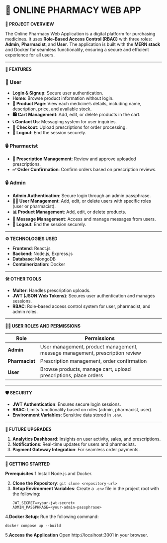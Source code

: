 # 🏥 **ONLINE PHARMACY WEB APP**

**📄 PROJECT OVERVIEW**

The Online Pharmacy Web Application is a digital platform for purchasing medicines. It uses **Role-Based Access Control (RBAC)** with three roles: **Admin**, **Pharmacist**, and **User**. The application is built with the **MERN stack** and Docker for seamless functionality, ensuring a secure and efficient experience for all users.

---

**🔑 FEATURES**

### **👤 User**
- **Login & Signup**: Secure user authentication.
- **Home**: Browse product information without login.
- **🛒 Product Page**: View each medicine’s details, including name, description, price, and available stock.
- **🛍️ Cart Management**: Add, edit, or delete products in the cart.
- **📞 Contact Us**: Messaging system for user inquiries.
- **📝 Checkout**: Upload prescriptions for order processing.
- **🚪 Logout**: End the session securely.

### **🔒 Pharmacist**
- **📄 Prescription Management**: Review and approve uploaded prescriptions.
- **✅ Order Confirmation**: Confirm orders based on prescription reviews.

### **🔒 Admin**
- **Admin Authentication**: Secure login through an admin passphrase.
- **🧑‍💻 User Management**: Add, edit, or delete users with specific roles (user or pharmacist).
- **📊 Product Management**: Add, edit, or delete products.
- **📩 Message Management**: Access and manage messages from users.
- **🚪 Logout**: End the session securely.

---

**⚙️ TECHNOLOGIES USED**

- **Frontend**: React.js
- **Backend**: Node.js, Express.js
- **Database**: MongoDB
- **Containerization**: Docker

---

**🛠️ OTHER TOOLS**

- **Multer**: Handles prescription uploads.
- **JWT (JSON Web Tokens)**: Secures user authentication and manages sessions.
- **RBAC**: Role-based access control system for user, pharmacist, and admin roles.

---


**🧑‍💻 USER ROLES AND PERMISSIONS**

| **Role**      | **Permissions**                                                                 |
|---------------|---------------------------------------------------------------------------------|
| **Admin**     | User management, product management, message management, prescription review    |
| **Pharmacist**| Prescription management, order confirmation                                     |
| **User**      | Browse products, manage cart, upload prescriptions, place orders                |

---

**🛡️ SECURITY**

- **JWT Authentication**: Ensures secure login sessions.
- **RBAC**: Limits functionality based on roles (admin, pharmacist, user).
- **Environment Variables**: Sensitive data stored in `.env`.

---

**📌 FUTURE UPGRADES**

1. **Analytics Dashboard**: Insights on user activity, sales, and prescriptions.
2. **Notifications**: Real-time updates for users and pharmacists.
3. **Payment Gateway Integration**: For seamless order payments.

---

**🚀 GETTING STARTED**

**Prerequisites**
1.Install Node.js and Docker.

2. **Clone the Repository**: `git clone <repository-url>`
3. **Setup Environment Variables**: Create a `.env` file in the project root with the following:
   ```env
   JWT_SECRET=<your-jwt-secret>
   ADMIN_PASSPHRASE=<your-admin-passphrase>
   ```
4.**Docker Setup**: Run the following command:
```
docker compose up --build
```
5.**Access the Application** 
Open http://localhost:3001 in your browser.
